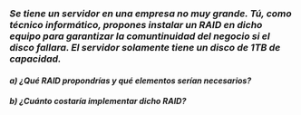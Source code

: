 ### *Se tiene un servidor en una empresa no muy grande. Tú, como técnico informático, propones instalar un RAID en dicho equipo para garantizar la comuntinuidad del negocio si el disco fallara. El servidor solamente tiene un disco de 1TB de capacidad.*


#### *a) ¿Qué RAID propondrías y qué elementos serían necesarios?*

#### *b) ¿Cuánto costaría implementar dicho  RAID?*


